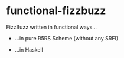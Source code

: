 functional-fizzbuzz
===================

FizzBuzz written in functional ways...

- ...in pure R5RS Scheme (without any SRFI)

- ...in Haskell
